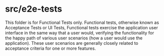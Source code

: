 # src/e2e-tests

This folder is for Functional Tests only.  Functional tests, otherwise known as Acceptance Tests or UI Tests,
Functional tests exercise the application user interface in the same way that a user would, verifying the
functionality for the happy path of various user scenarios (how a user would use the application).
These user scenarios are generally closely related to acceptance criteria for one or more features.